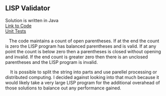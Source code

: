 ## LISP Validator
Solution is written in Java<br>
[Link to Code](https://github.com/kvanwie87/availity-homework/blob/master/lisp-validator/src/main/java/availity/homework/LispValidator.java)<br>
[Unit Tests](https://github.com/kvanwie87/availity-homework/blob/master/lisp-validator/src/test/java/availity/homework/LispValidatorTest.java)<br>

&nbsp;&nbsp;&nbsp;The code maintains a count of open parentheses. If at the end the count is zero the LISP program has balanced parentheses and is valid. If at any point the count is below zero then a parentheses is closed without opening and invalid. If the end count is greater zero then there is an unclosed parentheses and the LISP program is invalid.<br>

&nbsp;&nbsp;&nbsp; It is possible to split the string into parts and use parellel processing or distributed computing. I decided against looking into that much because it would likely take a very large LISP program for the additional overahead of those solutions to balance out any performance gained.
